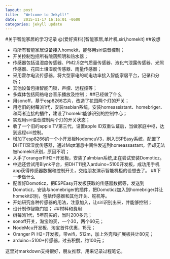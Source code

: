 ```yaml
---
layout: post
title:  "Welcome to Jekyll!"
date:   2015-11-17 16:16:01 -0600
categories: jekyll update
---
```

#关于智能家居的学习记录
@(爱好资料)[智能家居,单片机,siri,homekit]
##设想
- 将所有智能家居设备接入homekit，能够用siri语音控制；
- 开关控制包括所有院落照明和热水器；
- 传感器包括温湿度传感器、PM2.5空气质量传感器、液化气泄露传感器、光照传感器、花园土壤湿度传感器、雨量传感器；
- 采用霍尔电流传感器，将大型家电的耗电功率接入智能家居平台，记录和分析；
- 其他设备包括智能门锁，声控、远程控等；
- 多媒体包括网络电台音乐播放及控制；
##已经做了什么
- 用sonoff，基于esp8266芯片，改造了花园两个灯的开关；
- 用老旧的树莓派1代，安装rasbian系统，安装homeassistant、homebriger、和两者连接的插件，建设了homekit能够识别的控制中心；
- 实现用siri语音控制两个灯的开关状态；
- 收了一个旧的apple TV第三代，设置apple ID双重认证后，当做家庭中枢，达到远程siri控制。
- 增加了esp8266的一个小开发板NodemcuV3，刷入ESPEasy系统，配置了DHT11温湿度传感器，通过Mqtt消息中间件发送到homeassastant，但却无法被homekit识别，原因不明；
- 入手了orangerPiH2+开发板，安装了almbian系统,正在尝试安装Domoticz。
- 中途还尝试用Blynk平台，把DHT11接入arduino+5100开发板，成功用手机app获得传感器数据和控制开关，交给朋友演示智能机柜的设想去了。
##下一步做什么
- 配置好Domoticz，把ESPEasy开发板获取的传感器数据等，发送到Domoticz，安装与homebriger的插件，把Domoticz加入到homebriger并让homekit识别，包括传感器和其他开关、舵机等。
- 开始研究各种传感器的用法，注意加入，让siri识别出来，并能够控制；
- 设计制作智能门锁；
##材料和费用
- 树莓派1代，5年前买的，当时200多元；
- sonoff开关，淘宝购买，一个30，两个60元；
- NodeMcu开发板，淘宝首件优惠，15元；
- Oranger Pi H2+开发板，带wifi，512m，加上外壳和扩展板共计80元；
- arduino+5100+传感器，过去积攒，约100元；

这里对markdown支持很好，朋友推荐，用来记录过程笔记。
